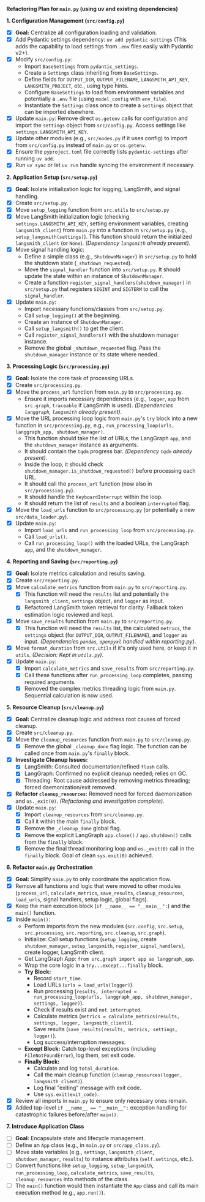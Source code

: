 **Refactoring Plan for `main.py` (using uv and existing dependencies)**

**1. Configuration Management (`src/config.py`)**

*   [x] **Goal:** Centralize all configuration loading and validation.
*   [x] Add Pydantic settings dependency: `uv add pydantic-settings` (This adds the capability to load settings from `.env` files easily with Pydantic v2+).
*   [x] Modify `src/config.py`:
    *   Import `BaseSettings` from `pydantic_settings`.
    *   Create a `Settings` class inheriting from `BaseSettings`.
    *   Define fields for `OUTPUT_DIR`, `OUTPUT_FILENAME`, `LANGSMITH_API_KEY`, `LANGSMITH_PROJECT`, etc., using type hints.
    *   Configure `BaseSettings` to load from environment variables and potentially a `.env` file (using `model_config` with `env_file`).
    *   Instantiate the `Settings` class once to create a `settings` object that can be imported elsewhere.
*   [x] Update `main.py`: Remove direct `os.getenv` calls for configuration and import the `settings` object from `src/config.py`. Access settings like `settings.LANGSMITH_API_KEY`.
*   [x] Update other modules (e.g., `src/nodes.py` if it uses config) to import from `src/config.py` instead of `main.py` or `os.getenv`.
*   [x] Ensure the `pyproject.toml` file correctly lists `pydantic-settings` after running `uv add`.
*   [x] Run `uv sync` or let `uv run` handle syncing the environment if necessary.

**2. Application Setup (`src/setup.py`)**

*   [x] **Goal:** Isolate initialization logic for logging, LangSmith, and signal handling.
*   [x] Create `src/setup.py`.
*   [x] Move `setup_logging` function from `src.utils` to `src/setup.py`
*   [x] Move LangSmith initialization logic (checking `settings.LANGSMITH_API_KEY`, setting environment variables, creating `langsmith_client`) from `main.py` into a function in `src/setup.py` (e.g., `setup_langsmith(settings)`). This function should return the initialized `langsmith_client` (or `None`). *(Dependency `langsmith` already present)*.
*   [x] Move signal handling logic:
    *   Define a simple class (e.g., `ShutdownManager`) in `src/setup.py` to hold the shutdown state (`_shutdown_requested`).
    *   Move the `signal_handler` function into `src/setup.py`. It should update the state within an instance of `ShutdownManager`.
    *   Create a function `register_signal_handlers(shutdown_manager)` in `src/setup.py` that registers `SIGINT` and `SIGTERM` to call the `signal_handler`.
*   [x] Update `main.py`:
    *   Import necessary functions/classes from `src/setup.py`.
    *   Call `setup_logging()` at the beginning.
    *   Create an instance of `ShutdownManager`.
    *   Call `setup_langsmith()` to get the client.
    *   Call `register_signal_handlers()` with the shutdown manager instance.
    *   Remove the global `_shutdown_requested` flag. Pass the `shutdown_manager` instance or its state where needed.

**3. Processing Logic (`src/processing.py`)**

*   [x] **Goal:** Isolate the core task of processing URLs.
*   [x] Create `src/processing.py`.
*   [x] Move the `process_url` function from `main.py` to `src/processing.py`.
    *   Ensure it imports necessary dependencies (e.g., `logger`, `app` from `src.graph`, `traceable` if LangSmith is used). *(Dependencies `langgraph`, `langsmith` already present)*.
*   [x] Move the URL processing loop logic from `main.py`'s `try` block into a new function in `src/processing.py`, e.g., `run_processing_loop(urls, langgraph_app, shutdown_manager)`.
    *   This function should take the list of URLs, the LangGraph `app`, and the `shutdown_manager` instance as arguments.
    *   It should contain the `tqdm` progress bar. *(Dependency `tqdm` already present)*.
    *   Inside the loop, it should check `shutdown_manager.is_shutdown_requested()` before processing each URL.
    *   It should call the `process_url` function (now also in `src/processing.py`).
    *   It should handle the `KeyboardInterrupt` within the loop.
    *   It should return the list of `results` and a boolean `interrupted` flag.
*   [x] Move the `load_urls` function to `src/processing.py` (or potentially a new `src/data_loader.py`).
*   [x] Update `main.py`:
    *   Import `load_urls` and `run_processing_loop` from `src/processing.py`.
    *   Call `load_urls()`.
    *   Call `run_processing_loop()` with the loaded URLs, the LangGraph `app`, and the `shutdown_manager`.

**4. Reporting and Saving (`src/reporting.py`)**

*   [x] **Goal:** Isolate metrics calculation and results saving.
*   [x] Create `src/reporting.py`.
*   [x] Move `calculate_metrics` function from `main.py` to `src/reporting.py`.
    *   [x] This function will need the `results` list and potentially the `langsmith_client`, `settings` object, and `logger` as input.
    *   [x] Refactored LangSmith token retrieval for clarity. Fallback token estimation logic reviewed and kept.
*   [x] Move `save_results` function from `main.py` to `src/reporting.py`.
    *   [x] This function will need the `results` list, the calculated `metrics`, the `settings` object (for `OUTPUT_DIR`, `OUTPUT_FILENAME`), and `logger` as input. *(Dependencies `pandas`, `openpyxl` handled within reporting.py)*.
*   [x] Move `format_duration` from `src.utils` if it's only used here, or keep it in `utils`. *(Decision: Kept in `utils.py`)*.
*   [x] Update `main.py`:
    *   [x] Import `calculate_metrics` and `save_results` from `src/reporting.py`.
    *   [x] Call these functions after `run_processing_loop` completes, passing required arguments.
    *   [x] Removed the complex metrics threading logic from `main.py`. Sequential calculation is now used.

**5. Resource Cleanup (`src/cleanup.py`)**

*   [x] **Goal:** Centralize cleanup logic and address root causes of forced cleanup.
*   [x] Create `src/cleanup.py`.
*   [x] Move the `cleanup_resources` function from `main.py` to `src/cleanup.py`.
    *   [x] Remove the global `_cleanup_done` flag logic. The function can be called once from `main.py`'s `finally` block.
*   [x] **Investigate Cleanup Issues:**
    *   [x] LangSmith: Consulted documentation/refined `flush` calls.
    *   [x] LangGraph: Confirmed no explicit cleanup needed; relies on GC.
    *   [x] Threading: Root cause addressed by removing metrics threading; forced daemonization/exit removed.
*   [x] **Refactor `cleanup_resources`:** Removed need for forced daemonization and `os._exit(0)`. *(Refactoring and investigation complete)*.
*   [x] Update `main.py`:
    *   [x] Import `cleanup_resources` from `src/cleanup.py`.
    *   [x] Call it within the main `finally` block.
    *   [x] Remove the `_cleanup_done` global flag.
    *   [x] Remove the explicit LangGraph `app.close()` / `app.shutdown()` calls from the `finally` block.
    *   [x] Remove the final thread monitoring loop and `os._exit(0)` call in the `finally` block. Goal of clean `sys.exit(0)` achieved.

**6. Refactor `main.py` Orchestration**

*   [x] **Goal:** Simplify `main.py` to only coordinate the application flow.
*   [x] Remove all functions and logic that were moved to other modules (`process_url`, `calculate_metrics`, `save_results`, `cleanup_resources`, `load_urls`, signal handlers, setup logic, global flags).
*   [x] Keep the main execution block (`if __name__ == "__main__":`) and the `main()` function.
*   [x] Inside `main()`:
    *   Perform imports from the new modules (`src.config`, `src.setup`, `src.processing`, `src.reporting`, `src.cleanup`, `src.graph`).
    *   Initialize: Call setup functions (`setup_logging`, create `shutdown_manager`, `setup_langsmith`, `register_signal_handlers`), create logger, LangSmith client.
    *   Get LangGraph App: `from src.graph import app as langgraph_app`.
    *   Wrap the core logic in a `try...except...finally` block.
    *   **Try Block:**
        *   Record `start_time`.
        *   Load URLs (`urls = load_urls(logger)`).
        *   Run processing (`results, interrupted = run_processing_loop(urls, langgraph_app, shutdown_manager, settings, logger)`).
        *   Check if results exist and `not interrupted`.
        *   Calculate metrics (`metrics = calculate_metrics(results, settings, logger, langsmith_client)`).
        *   Save results (`save_results(results, metrics, settings, logger)`).
        *   Log success/interruption messages.
    *   **Except Block:** Catch top-level exceptions (including `FileNotFoundError`), log them, set exit code.
    *   **Finally Block:**
        *   Calculate and log `total_duration`.
        *   Call the main cleanup function (`cleanup_resources(logger, langsmith_client)`).
        *   Log final "exiting" message with exit code.
        *   Use `sys.exit(exit_code)`.
*   [x] Review all imports in `main.py` to ensure only necessary ones remain.
*   [x] Added top-level `if __name__ == "__main__":` exception handling for catastrophic failures before/after `main()`.

**7. Introduce Application Class**

*   [ ] **Goal:** Encapsulate state and lifecycle management.
*   [ ] Define an `App` class (e.g., in `main.py` or `src/app_class.py`).
*   [ ] Move state variables (e.g., `settings`, `langsmith_client`, `shutdown_manager`, `results`) to instance attributes (`self.settings`, etc.).
*   [ ] Convert functions like `setup_logging`, `setup_langsmith`, `run_processing_loop`, `calculate_metrics`, `save_results`, `cleanup_resources` into methods of the class.
*   [ ] The `main()` function would then instantiate the `App` class and call its main execution method (e.g., `app.run()`).
